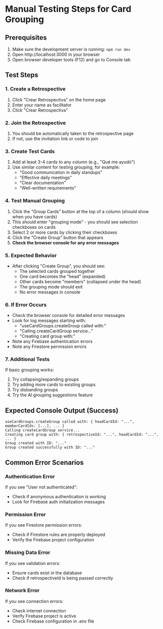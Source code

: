 # Manual Testing Steps for Card Grouping

## Prerequisites
1. Make sure the development server is running: `npm run dev`
2. Open http://localhost:3000 in your browser
3. Open browser developer tools (F12) and go to Console tab

## Test Steps

### 1. Create a Retrospective
1. Click "Crear Retrospectiva" on the home page
2. Enter your name as facilitator
3. Click "Crear Retrospectiva"

### 2. Join the Retrospective
1. You should be automatically taken to the retrospective page
2. If not, use the invitation link or code to join

### 3. Create Test Cards
1. Add at least 3-4 cards to any column (e.g., "Qué me ayudó")
2. Use similar content for testing grouping, for example:
   - "Good communication in daily standups"
   - "Effective daily meetings"
   - "Clear documentation"
   - "Well-written requirements"

### 4. Test Manual Grouping
1. Click the "Group Cards" button at the top of a column (should show when you have cards)
2. This should enter "grouping mode" - you should see selection checkboxes on cards
3. Select 2 or more cards by clicking their checkboxes
4. Click the "Create Group" button that appears
5. **Check the browser console for any error messages**

### 5. Expected Behavior
- After clicking "Create Group", you should see:
  - The selected cards grouped together
  - One card becomes the "head" (expanded)
  - Other cards become "members" (collapsed under the head)
  - The grouping mode should exit
  - No error messages in console

### 6. If Error Occurs
- Check the browser console for detailed error messages
- Look for log messages starting with:
  - "useCardGroups.createGroup called with:"
  - "Calling createCardGroup service..."
  - "Creating card group with:"
- Note any Firebase authentication errors
- Note any Firestore permission errors

### 7. Additional Tests
If basic grouping works:
1. Try collapsing/expanding groups
2. Try adding more cards to existing groups
3. Try disbanding groups
4. Try the AI grouping suggestions feature

## Expected Console Output (Success)
```
useCardGroups.createGroup called with: { headCardId: "...", memberCardIds: [...], ... }
Calling createCardGroup service...
Creating card group with: { retrospectiveId: "...", headCardId: "...", ... }
Group created with ID: "..."
Group created successfully with ID: "..."
```

## Common Error Scenarios

### Authentication Error
If you see "User not authenticated":
- Check if anonymous authentication is working
- Look for Firebase auth initialization messages

### Permission Error
If you see Firestore permission errors:
- Check if Firestore rules are properly deployed
- Verify the Firebase project configuration

### Missing Data Error
If you see validation errors:
- Ensure cards exist in the database
- Check if retrospectiveId is being passed correctly

### Network Error
If you see connection errors:
- Check internet connection
- Verify Firebase project is active
- Check Firebase configuration in .env file
